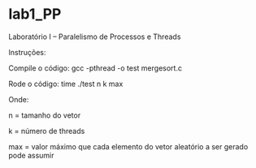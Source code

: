 # lab1_PP
Laboratório I – Paralelismo de Processos e Threads

Instruções:

Compile o código: gcc -pthread -o test mergesort.c

Rode o código: time ./test n k max

Onde:

n = tamanho do vetor

k = número de threads

max = valor máximo que cada elemento do vetor aleatório a ser gerado pode assumir
